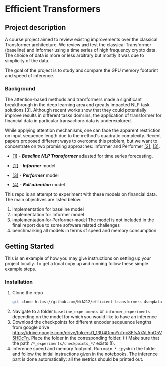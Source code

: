 # Efficient Transformers

## Project description
A course project aimed to review existing improvements over the classical Transformer architecture. We review and test the classical Transformer (baseline) and Informer using a time series of high frequency crypto data. The choice of data is more or less arbitrary but mostly it was due to simplicity of the data.

The goal of the project is to study and compare the GPU memory footprint and speed of inference.

### Background
The attention-based methods and transformers made a significant breakthrough in the deep learning area and greatly impacted NLP task solutions [3]. Although recent works show that they could potentially improve results in different tasks domains, the application of transformer for financial data in particular transactions data is underexplored.

While applying attention mechanisms, one can face the apparent restriction on input sequence length due to the method's quadratic complexity. Recent papers proposed different ways to overcome this problem, but we want to concentrate on two promising approaches: Informer and Performer [[2]](https://arxiv.org/abs/2109.00301), [[3]](https://arxiv.org/abs/2009.14794).                                                                                                                                                                                 
- [[1]](https://arxiv.org/abs/2001.08317) - ***Baseline NLP Transformer*** adjusted for time series forecasting.

- [[2]](https://arxiv.org/abs/2109.00301) - ***Informer*** model

- [[3]](https://arxiv.org/abs/2009.14794) - ***Performer*** model

- [[4]](https://arxiv.org/abs/1706.03762) - ***Full attention*** model

This repo is an attempt to experiment with these models on financial data. The main objectives are listed below:

1) implementation for baseline model
2) implementation for Informer model
3) ~~implementation for Performer model~~ The model is not included in the final report due to some software related challenges
4) benchmarking all models in terms of speed and memory consumption

## Getting Started

This is an example of how you may give instructions on setting up your project locally.
To get a local copy up and running follow these simple example steps.

### Installation

1. Clone the repo
   ```sh
   git clone https://github.com/Nik212/efficient-transformers-4seqdata.git
   ```
2. Navigate to a folder ```baseline_experiments``` or ```informer_experiments``` depending on the model for which you would like to have an inference
3. Download the checkpoints for different encoder seqeuence lengths from google drive https://drive.google.com/drive/folders/1_13U4DmnYnTqc8FfvA7AL5pO5V5HDcTn. Place the folder in the corresponding folder. (!) Make sure that the path ```/*_experiments/checkpoints_*/``` exists (!). 
4. Inference speed and memory footprint. Run ```main_*.ipynb``` in the folder and follow the initial instructions given in the notebooks. The inference part is done automatically: all the metrics should be printed out.

